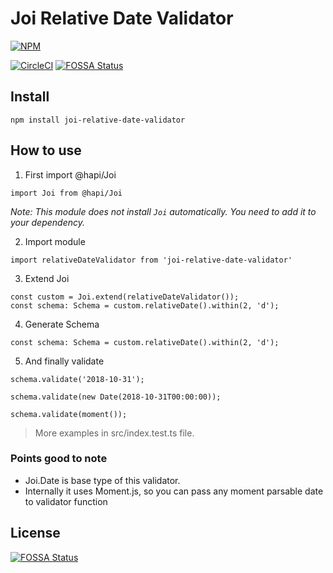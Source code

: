 # Joi Relative Date Validator

[![NPM](https://nodei.co/npm/joi-relative-date-validator.png?compact=true)](https://nodei.co/npm/joi-relative-date-validator/)

[![CircleCI](https://circleci.com/gh/Ninad89/joi-relative-date-validator/tree/master.svg?style=shield)](https://circleci.com/gh/Ninad89/joi-relative-date-validator/tree/master)
[![FOSSA Status](https://app.fossa.com/api/projects/git%2Bgithub.com%2FNinad89%2Fjoi-relative-date-validator.svg?type=shield)](https://app.fossa.com/projects/git%2Bgithub.com%2FNinad89%2Fjoi-relative-date-validator?ref=badge_shield)

## Install

```
npm install joi-relative-date-validator
```

## How to use

1. First import @hapi/Joi
```
import Joi from @hapi/Joi
```
*Note: This module does not install `Joi` automatically. You need to add it to your dependency.*

2. Import module
```
import relativeDateValidator from 'joi-relative-date-validator'
```

3. Extend Joi
```
const custom = Joi.extend(relativeDateValidator());
const schema: Schema = custom.relativeDate().within(2, 'd');
```


4. Generate Schema
```
const schema: Schema = custom.relativeDate().within(2, 'd');
```

5. And finally validate 
```
schema.validate('2018-10-31');

schema.validate(new Date(2018-10-31T00:00:00));

schema.validate(moment());

```
> More examples in src/index.test.ts file.

### Points good to note
- Joi.Date is base type of this validator.
- Internally it uses Moment.js, so you can pass any moment parsable date to validator function


## License
[![FOSSA Status](https://app.fossa.com/api/projects/git%2Bgithub.com%2FNinad89%2Fjoi-relative-date-validator.svg?type=large)](https://app.fossa.com/projects/git%2Bgithub.com%2FNinad89%2Fjoi-relative-date-validator?ref=badge_large)
